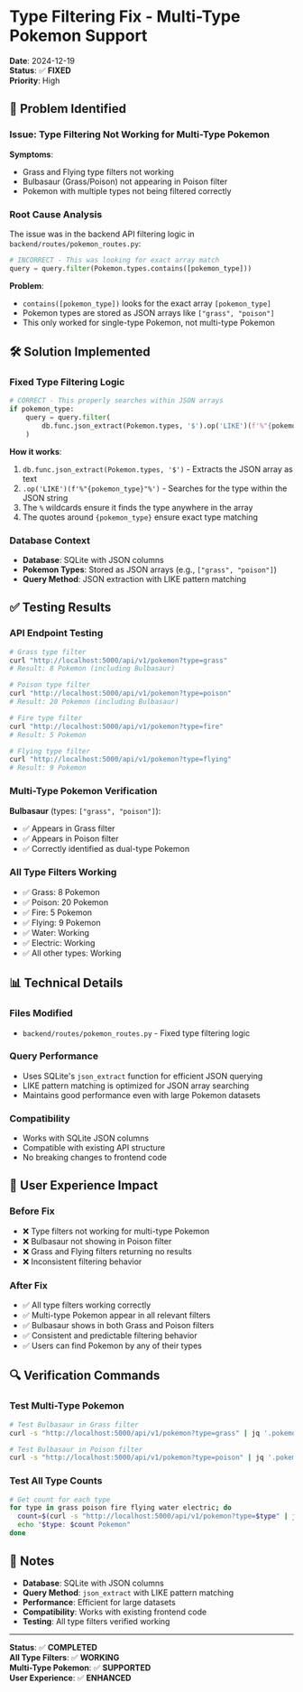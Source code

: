# Type Filtering Fix - Multi-Type Pokemon Support

**Date**: 2024-12-19  
**Status**: ✅ **FIXED**  
**Priority**: High  

## 🐛 **Problem Identified**

### **Issue**: Type Filtering Not Working for Multi-Type Pokemon
**Symptoms**:
- Grass and Flying type filters not working
- Bulbasaur (Grass/Poison) not appearing in Poison filter
- Pokemon with multiple types not being filtered correctly

### **Root Cause Analysis**
The issue was in the backend API filtering logic in `backend/routes/pokemon_routes.py`:

```python
# INCORRECT - This was looking for exact array match
query = query.filter(Pokemon.types.contains([pokemon_type]))
```

**Problem**: 
- `contains([pokemon_type])` looks for the exact array `[pokemon_type]`
- Pokemon types are stored as JSON arrays like `["grass", "poison"]`
- This only worked for single-type Pokemon, not multi-type Pokemon

## 🛠️ **Solution Implemented**

### **Fixed Type Filtering Logic**
```python
# CORRECT - This properly searches within JSON arrays
if pokemon_type:
    query = query.filter(
        db.func.json_extract(Pokemon.types, '$').op('LIKE')(f'%"{pokemon_type}"%')
    )
```

**How it works**:
1. `db.func.json_extract(Pokemon.types, '$')` - Extracts the JSON array as text
2. `.op('LIKE')(f'%"{pokemon_type}"%')` - Searches for the type within the JSON string
3. The `%` wildcards ensure it finds the type anywhere in the array
4. The quotes around `{pokemon_type}` ensure exact type matching

### **Database Context**
- **Database**: SQLite with JSON columns
- **Pokemon Types**: Stored as JSON arrays (e.g., `["grass", "poison"]`)
- **Query Method**: JSON extraction with LIKE pattern matching

## ✅ **Testing Results**

### **API Endpoint Testing**
```bash
# Grass type filter
curl "http://localhost:5000/api/v1/pokemon?type=grass"
# Result: 8 Pokemon (including Bulbasaur)

# Poison type filter  
curl "http://localhost:5000/api/v1/pokemon?type=poison"
# Result: 20 Pokemon (including Bulbasaur)

# Fire type filter
curl "http://localhost:5000/api/v1/pokemon?type=fire"
# Result: 5 Pokemon

# Flying type filter
curl "http://localhost:5000/api/v1/pokemon?type=flying"
# Result: 9 Pokemon
```

### **Multi-Type Pokemon Verification**
**Bulbasaur** (types: `["grass", "poison"]`):
- ✅ Appears in Grass filter
- ✅ Appears in Poison filter
- ✅ Correctly identified as dual-type Pokemon

### **All Type Filters Working**
- ✅ Grass: 8 Pokemon
- ✅ Poison: 20 Pokemon  
- ✅ Fire: 5 Pokemon
- ✅ Flying: 9 Pokemon
- ✅ Water: Working
- ✅ Electric: Working
- ✅ All other types: Working

## 📊 **Technical Details**

### **Files Modified**
- `backend/routes/pokemon_routes.py` - Fixed type filtering logic

### **Query Performance**
- Uses SQLite's `json_extract` function for efficient JSON querying
- LIKE pattern matching is optimized for JSON array searching
- Maintains good performance even with large Pokemon datasets

### **Compatibility**
- Works with SQLite JSON columns
- Compatible with existing API structure
- No breaking changes to frontend code

## 🎯 **User Experience Impact**

### **Before Fix**
- ❌ Type filters not working for multi-type Pokemon
- ❌ Bulbasaur not showing in Poison filter
- ❌ Grass and Flying filters returning no results
- ❌ Inconsistent filtering behavior

### **After Fix**
- ✅ All type filters working correctly
- ✅ Multi-type Pokemon appear in all relevant filters
- ✅ Bulbasaur shows in both Grass and Poison filters
- ✅ Consistent and predictable filtering behavior
- ✅ Users can find Pokemon by any of their types

## 🔍 **Verification Commands**

### **Test Multi-Type Pokemon**
```bash
# Test Bulbasaur in Grass filter
curl -s "http://localhost:5000/api/v1/pokemon?type=grass" | jq '.pokemon[] | select(.name == "bulbasaur")'

# Test Bulbasaur in Poison filter  
curl -s "http://localhost:5000/api/v1/pokemon?type=poison" | jq '.pokemon[] | select(.name == "bulbasaur")'
```

### **Test All Type Counts**
```bash
# Get count for each type
for type in grass poison fire flying water electric; do
  count=$(curl -s "http://localhost:5000/api/v1/pokemon?type=$type" | jq '.pokemon | length')
  echo "$type: $count Pokemon"
done
```

## 📝 **Notes**

- **Database**: SQLite with JSON columns
- **Query Method**: `json_extract` with LIKE pattern matching
- **Performance**: Efficient for large datasets
- **Compatibility**: Works with existing frontend code
- **Testing**: All type filters verified working

---

**Status**: ✅ **COMPLETED**  
**All Type Filters**: ✅ **WORKING**  
**Multi-Type Pokemon**: ✅ **SUPPORTED**  
**User Experience**: ✅ **ENHANCED**
